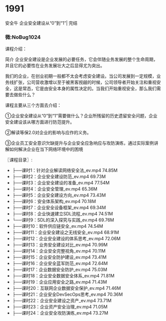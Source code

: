 # 1991
安全牛 企业安全建设从“0”到“1”| 完结
### 微:NoBug1024 


课程介绍：

简介
企业安全建设是企业发展的必要任务，它会伴随业务发展的整个生命周期，并且它的必要性在业务发展壮大之后显得尤为突出。

我们的企业，在创业初期一般都不太会考虑安全建设。当公司发展到一定规模，业务线扩张，公司营收激增以至于被黑客觊觎的时候，公司领导者开始关注和重视安全，这是常态，它是由安全本身的属性决定的。当我们开始重视安全，那么我们需要去做些什么？

课程主要从三个方面去介绍：

①企业安全建设从“0”到“1”需要做什么？企业所残留的历史遗留安全问题，企业安全建设该从哪方面进行防范提升。

②解读等保2.0对企业的影响与应作的义务。

③企业员工安全意识欠缺提升与企业安全应急响应与攻防演练，通过实际案例讲解如何解决企业在当下网络环境中的困境

 
〖课程目录〗:

- ├──课时1：针对企业解读网络安全法_ev.mp4  74.85M
- ├──课时2：企业安全建设防范_ev.mp4  69.73M
- ├──课时3：企业安全建设的准备_ev.mp4  77.54M
- ├──课时4：企业安全管理_ev.mp4  65.36M
- ├──课时5：企业安全建设方向_ev.mp4  73.43M
- ├──课时6：安全体系架构_ev.mp4  70.18M
- ├──课时7：企业安全设备框架_ev.mp4  69.34M
- ├──课时8：企业快速建立SDL流程_ev.mp4  74.51M
- └──课时9：SDL的深入探究与实践_ev.mp4  69.76M
- ├──课时10：软件供应链安全_ev.mp4  74.54M
- ├──课时11：企业安全建设之无线安全_ev.mp4  68.91M
- ├──课时12：企业安全建设的体系思考_ev.mp4  72.06M
- ├──课时13：业务安全建设对比_ev.mp4  70.99M
- ├──课时14：企业安全完整视角_ev.mp4  70.11M
- ├──课时15：企业安全防护建设_ev.mp4  73.41M
- ├──课时16：企业安全蓝军防范_ev.mp4  72.64M
- ├──课时17：企业数据安全防护_ev.mp4  75.03M
- ├──课时18：企业安全数据安全体系_ev.mp4  71.81M
- ├──课时19：企业应用安全之路_ev.mp4  71.43M
- ├──课时20：互联网企业数据安全保护_ev.mp4  71.46M
- ├──课时21：企业安全DevSecOps思考_ev.mp4  70.36M
- ├──课时22：企业安全建设之资产_ev.mp4  73.71M
- ├──课时23：企业资产安全治理_ev.mp4  71.05M
- ├──课时24：企业安全攻防演练_ev.mp4  73.27M
